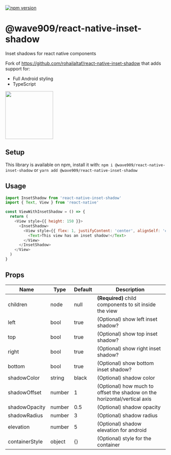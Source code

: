 [![npm version](https://badge.fury.io/js/@wave909%2Freact-native-inset-shadow.svg)](https://badge.fury.io/js/@wave909%2Freact-native-inset-shadow)

# @wave909/react-native-inset-shadow
Inset shadows for react native components

Fork of https://github.com/rohailaltaf/react-native-inset-shadow that adds support for:
 * Full Android styling
 * TypeScript

<p align="left">
<img src="./.github/images/img.png" height="150" />
</p>

## Setup

This library is available on npm, install it with: `npm i @wave909/react-native-inset-shadow` or `yarn add @wave909/react-native-inset-shadow`

## Usage

```js
import InsetShadow from 'react-native-inset-shadow'
import { Text, View } from 'react-native' 

const ViewWithInsetShadow = () => {
  return (
    <View style={{ height: 150 }}>
      <InsetShadow>
        <View style={{ flex: 1, justifyContent: 'center', alignSelf: 'center'}}>
          <Text>This view has an inset shadow!</Text>
        </View>
      </InsetShadow>
    </View>
  )
}
```

## Props

| Name          | Type   | Default | Description                                                              |
| ------------- | ------ | ------- | ------------------------------------------------------------------------ |
| children      | node   | null    | **(Required)** child components to sit inside the view                   |
| left          | bool   | true    | (Optional) show left inset shadow?                                       |
| top           | bool   | true    | (Optional) show top inset shadow?                                        |
| right         | bool   | true    | (Optional) show right inset shadow?                                      |
| bottom        | bool   | true    | (Optional) show bottom inset shadow?                                     |
| shadowColor   | string | black   | (Optional) shadow color                                                  |
| shadowOffset  | number | 1       | (Optional) how much to offset the shadow on the horizontal/vertical axis |
| shadowOpacity | number | 0.5     | (Optional) shadow opacity                                                |
| shadowRadius  | number | 3       | (Optional) shadow radius                                                 |
| elevation     | number | 5       | (Optional) shadow elevation for android                                  |
| containerStyle| object | {}      | (Optional) style for the container                                       |
